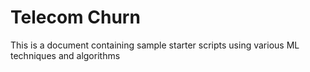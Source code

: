 # Telecom Churn 
This is a document containing sample starter scripts using various ML techniques and algorithms
